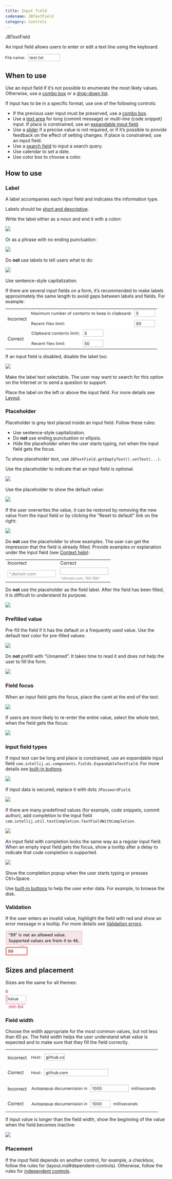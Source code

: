 ```yaml
---
title: Input field
codename: JBTextField
category: Controls
---
```


<tldr>JBTextField</tldr>

An input field allows users to enter or edit a text line using the keyboard.

![](../../../images/ui/input_field/example.png)


## When to use

Use an input field if it’s not possible to enumerate the most likely values. Otherwise, use a [combo
 box](combo_box.md) or a [drop-down list](drop_down.md).

If input has to be in a specific format, use one of the following controls:

* If the previous user input must be preserved, use a [combo box](combo_box.md).
* Use a [text area](text_area.md) for long (commit message) or multi-line (code snippet) input. If place is constrained, use an [expandable input field](#input-field-types).
* Use a [slider](slider.md) if a precise value is not required, or if it’s possible to provide feedback on the effect of setting changes. If place is constrained, use an input field.
* Use a [search field](search_field.md) to input a search query.
* Use calendar to set a date.
* Use color box to choose a color.


## How to use

### Label

A label accompanies each input field and indicates the information type.

Labels should be [short and descriptive](writing_short.md).

Write the label either as a noun and end it with a colon:

![](label_noun.png)

Or as a phrase with no ending punctuation:

![](label_sentence.png)


Do **not** use labels to tell users what to do:

![](user_action.png)

Use sentence-style capitalization.

If there are several input fields on a form, it’s recommended to make labels approximately the same length to avoid gaps between labels and fields. For example:

<table style="header-column">
    <tr>
        <td> <p>Incorrect</p> </td>
        <td> <img src="../../../images/ui/input_field/several_labels_length.png" /> </td>
    </tr>
    <tr>
        <td> <p>Correct</p> </td>
        <td> <img src="../../../images/ui/input_field/several_labels_length_1.png" /> </td>
    </tr>
</table>

If an input field is disabled, disable the label too:

![](label_disabled.png)

Make the label text selectable. The user may want to search for this option on the Internet or to send a question to support.

Place the label on the left or above the input field. For more details see [Layout](layout.md).


### Placeholder
Placeholder is grey text placed inside an input field. Follow these rules:
* Use sentence-style capitalization.
* Do **not** use ending punctuation or ellipsis.
* Hide the placeholder when the user starts typing, not when the input field gets the focus.

To show placeholder text, use `JBTextField.getEmptyText().setText(...)`.

Use the placeholder to indicate that an input field is optional.

![](placeholder_optional.png)

Use the placeholder to show the default value:

![](placeholder_default.png)

If the user overwrites the value, it can be restored by removing the new value from the input field or by clicking the "Reset to default" link on the right:

![](placeholder_reset.png)

Do **not** use the placeholder to show examples. The user can get the impression that the field is already filled. Provide examples or explanation under the input field (see [Context help](context_help.md)):

<table>
    <tr>
        <td>Incorrect</td>
        <td>Correct</td>
    </tr>
    <tr>
        <td> <img src="../../../images/ui/input_field/placeholder_examples.png" /> </td>
        <td> <img src="../../../images/ui/input_field/placeholder_examples_1.png" /> </td>
    </tr>
</table>

Do **not** use the placeholder as the field label. After the field has been filled, it is difficult to understand its purpose.

![](placeholder_label.png)

### Prefilled value
Pre-fill the field if it has the default or a frequently used value. Use the default text color for pre-filled values:

![](prefill.png)

Do **not** prefill with “Unnamed”. It takes time to read it and does not help the user to fill the form.

![](prefill_unnamed.png)

### Field focus
When an input field gets the focus, place the caret at the end of the text:

![](focus_end.png)

If users are more likely to re-enter the entire value, select the whole text, when the field gets the focus:

![](focus_all.png)


### Input field types

If input text can be long and place is constrained, use an expandable input field `com.intellij.ui.components.fields.ExpandableTextField`. For more details see [built-in buttons](built_in_button.md#expand-field).

![](expandable_1.png)

If input data is secured, replace it with dots `JPasswordField`.

![](password.png)

If there are many predefined values (for example, code snippets, commit author), add completion to the input field `com.intellij.util.textCompletion.TextFieldWithCompletion`.

![](completion.png)

An input field with completion looks the same way as a regular input field. When an empty input field gets the focus, show a tooltip after a delay to indicate that code completion is supported.

![](completion_tooltip.png)

<p>Show the completion popup when the user starts typing or presses <shortcut>Ctrl+Space</shortcut>.
</p>

Use [built-in buttons](built_in_button.md) to help the user enter data. For example,
to browse the disk.


### Validation
If the user enters an invalid value, highlight the field with red and show an error message in a tooltip. For more details see [Validation errors](validation_errors.md).

![](../../../images/ui/input_field/error.png)


## Sizes and placement

Sizes are the same for all themes:

![](../../../images/ui/input_field/sizes.png)

### Field width

Choose the width appropriate for the most common values, but not less than 65 px. The field width helps the user understand what value is expected and to make sure that they fill the field correctly.

<table style="header-column">
    <tr>
        <td> <p>Incorrect</p> </td>
        <td> <img src="../../../images/ui/input_field/size_1.png" /> </td>
    </tr>
    <tr>
        <td> <p style="margin-top: 10px;">Correct</p> </td>
        <td> <img src="../../../images/ui/input_field/size_2.png"/> </td>
    </tr>
    <tr>
        <td> <p>Incorrect</p> </td>
        <td> <img src="../../../images/ui/input_field/size_3.png" /> </td>
    </tr>
    <tr>
        <td> <p style="margin-top: 10px;">Correct </p> </td>
        <td> <img src="../../../images/ui/input_field/size_4.png" /> </td>
    </tr>
</table>


If input value is longer than the field width, show the beginning of the value when the field becomes inactive:

![](size_long_name.png)

### Placement

If the input field depends on another control, for example, a checkbox, follow the rules for (layout.md#dependent-controls). Otherwise, follow the rules for [independent controls](layout.md#independent-controls).

<!--
![](../../../images/ui/input_field/sizes_label.png)

![](../../../images/ui/input_field/sizes_button.png)

![](../../../images/ui/input_field/sizes_several.png)
-->
